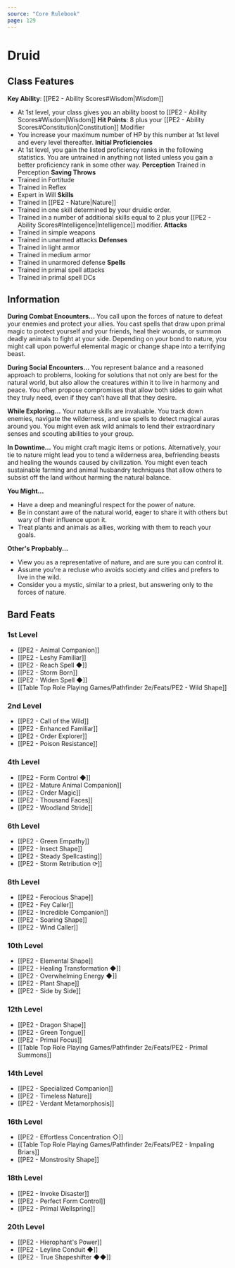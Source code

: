 ```yaml
---
source: "Core Rulebook"
page: 129
---
```

# Druid
## Class Features
**Key Ability**: [[PE2 - Ability Scores#Wisdom|Wisdom]]
- At 1st level, your class gives you an ability boost to [[PE2 - Ability Scores#Wisdom|Wisdom]]
**Hit Points**: 8 plus your [[PE2 - Ability Scores#Constitution|Constitution]] Modifier
- You increase your maximum number of HP by this number at 1st level and every level thereafter.
**Initial Proficiencies**
- At 1st level, you gain the listed proficiency ranks in the following statistics. You are untrained in anything not listed unless you gain a better proficiency rank in some other way.
**Perception** Trained in Perception
**Saving Throws**
- Trained in Fortitude
- Trained in Reflex
- Expert in Will
**Skills**
- Trained in [[PE2 - Nature|Nature]]
- Trained in one skill determined by your druidic order.
- Trained in a number of additional skills equal to 2 plus your [[PE2 - Ability Scores#Intelligence|Intelligence]] modifier.
**Attacks**
- Trained in simple weapons
- Trained in unarmed attacks
**Defenses**
- Trained in light armor
- Trained in medium armor
- Trained in unarmored defense
**Spells**
- Trained in primal spell attacks
- Trained in primal spell DCs

## Information
**During Combat Encounters...**
You call upon the forces of nature to defeat your enemies and protect your allies. You cast spells that draw upon primal magic to protect yourself and your friends, heal their wounds, or summon deadly animals to fight at your side. Depending on your bond to nature, you might call upon powerful elemental magic or change shape into a terrifying beast.

**During Social Encounters...**
You represent balance and a reasoned approach to problems, looking for solutions that not only are best for the natural world, but also allow the creatures within it to live in harmony and peace. You often propose compromises that allow both sides to gain what they truly need, even if they can’t have all that they desire.

**While Exploring...**
Your nature skills are invaluable. You track down enemies, navigate the wilderness, and use spells to detect magical auras around you. You might even ask wild animals to lend their extraordinary senses and scouting abilities to your group.

**In Downtime...**
You might craft magic items or potions. Alternatively, your tie to nature might lead you to tend a wilderness area, befriending beasts and healing the wounds caused by civilization. You might even teach sustainable farming and animal husbandry techniques that allow others to subsist off the land without harming the natural balance.

**You Might...**
- Have a deep and meaningful respect for the power of nature.
- Be in constant awe of the natural world, eager to share it with others but wary of their influence upon it.    
- Treat plants and animals as allies, working with them to reach your goals.

**Other's Propbably...**
- View you as a representative of nature, and are sure you can control it.
- Assume you’re a recluse who avoids society and cities and prefers to live in the wild.
- Consider you a mystic, similar to a priest, but answering only to the forces of nature.

## Bard Feats
### 1st Level
- [[PE2 - Animal Companion]]
- [[PE2 - Leshy Familiar]]
- [[PE2 - Reach Spell ◆]]
- [[PE2 - Storm Born]]
- [[PE2 - Widen Spell ◆]]
- [[Table Top Role Playing Games/Pathfinder 2e/Feats/PE2 - Wild Shape]]

### 2nd Level
- [[PE2 - Call of the Wild]]
- [[PE2 - Enhanced Familiar]]
- [[PE2 - Order Explorer]]
- [[PE2 - Poison Resistance]]

### 4th Level
- [[PE2 - Form Control ◆]]
- [[PE2 - Mature Animal Companion]]
- [[PE2 - Order Magic]]
- [[PE2 - Thousand Faces]]
- [[PE2 - Woodland Stride]]

### 6th Level
- [[PE2 - Green Empathy]]
- [[PE2 - Insect Shape]]
- [[PE2 - Steady Spellcasting]]
- [[PE2 - Storm Retribution ⟳]]

### 8th Level
- [[PE2 - Ferocious Shape]]
- [[PE2 - Fey Caller]]
- [[PE2 - Incredible Companion]]
- [[PE2 - Soaring Shape]]
- [[PE2 - Wind Caller]]

### 10th Level
- [[PE2 - Elemental Shape]]
- [[PE2 - Healing Transformation ◆]]
- [[PE2 - Overwhelming Energy ◆]]
- [[PE2 - Plant Shape]]
- [[PE2 - Side by Side]]

### 12th Level
- [[PE2 - Dragon Shape]]
- [[PE2 - Green Tongue]]
- [[PE2 - Primal Focus]]
- [[Table Top Role Playing Games/Pathfinder 2e/Feats/PE2 - Primal Summons]]

### 14th Level
- [[PE2 - Specialized Companion]]
- [[PE2 - Timeless Nature]]
- [[PE2 - Verdant Metamorphosis]]

### 16th Level
- [[PE2 - Effortless Concentration ◇]]
- [[Table Top Role Playing Games/Pathfinder 2e/Feats/PE2 - Impaling Briars]]
- [[PE2 - Monstrosity Shape]]

### 18th Level
- [[PE2 - Invoke Disaster]]
- [[PE2 - Perfect Form Control]]
- [[PE2 - Primal Wellspring]]

### 20th Level
- [[PE2 - Hierophant's Power]]
- [[PE2 - Leyline Conduit ◆]]
- [[PE2 - True Shapeshifter ◆◆]]